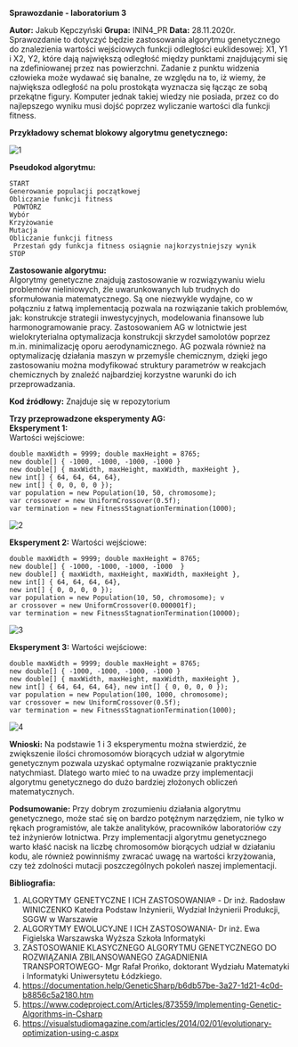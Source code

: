 **Sprawozdanie - laboratorium 3**
 
**Autor:** Jakub Kępczyński 
**Grupa:** ININ4_PR 
**Data:** 28.11.2020r. 
Sprawozdanie to dotyczyć będzie zastosowania algorytmu genetycznego do znalezienia wartości wejściowych funkcji odległości euklidesowej: X1, Y1 i X2, Y2, które dają największą odległość między punktami znajdującymi się na zdefiniowanej przez nas powierzchni. Zadanie z punktu widzenia człowieka może wydawać się banalne, ze względu na to, iż wiemy, że największa odległość na polu prostokąta wyznacza się łącząc ze sobą przekątne figury. Komputer jednak takiej wiedzy nie posiada, przez co do najlepszego wyniku musi dojść poprzez wyliczanie wartości dla funkcji fitness.  
 
**Przykładowy schemat blokowy algorytmu genetycznego:** 

![1](https://user-images.githubusercontent.com/61251819/108840624-e9bf1f80-75d6-11eb-95dd-087afb81b97a.png)

**Pseudokod algorytmu:**  
```
START 
Generowanie populacji początkowej 
Obliczanie funkcji fitness 
 POWTÓRZ 
Wybór 
Krzyżowanie 
Mutacja 
Obliczanie funkcji fitness 
 Przestań gdy funkcja fitness osiągnie najkorzystniejszy wynik 
STOP 
```
 
**Zastosowanie algorytmu:**  
Algorytmy genetyczne znajdują zastosowanie w rozwiązywaniu wielu problemów nieliniowych, źle uwarunkowanych lub trudnych do sformułowania matematycznego. Są one niezwykle wydajne, co w połączniu z łatwą implementacją pozwala na rozwiązanie takich problemów, jak: konstrukcje strategii inwestycyjnych, modelowania finansowe lub harmonogramowanie pracy. Zastosowaniem AG w lotnictwie jest wielokryterialna optymalizacja konstrukcji skrzydeł samolotów poprzez m.in. minimalizację oporu aerodynamicznego. AG pozwala również na optymalizację działania maszyn w przemyśle chemicznym, dzięki jego zastosowaniu można modyfikować struktury parametrów w reakcjach chemicznych by znaleźć najbardziej korzystne warunki do ich przeprowadzania.

**Kod źródłowy:**
Znajduje się w repozytorium

**Trzy przeprowadzone eksperymenty AG:**  
**Eksperyment 1:**  
Wartości wejściowe:
```
double maxWidth = 9999; double maxHeight = 8765; 
new double[] { -1000, -1000, -1000, -1000 } 
new double[] { maxWidth, maxHeight, maxWidth, maxHeight }, 
new int[] { 64, 64, 64, 64},
new int[] { 0, 0, 0, 0 }); 
var population = new Population(10, 50, chromosome);
var crossover = new UniformCrossover(0.5f); 
var termination = new FitnessStagnationTermination(1000); 
```

![2](https://user-images.githubusercontent.com/61251819/108840969-5afed280-75d7-11eb-93ea-abac4a91cf90.jpg)

**Eksperyment 2:**
Wartości wejściowe:  
```
double maxWidth = 9999; double maxHeight = 8765; 
new double[] { -1000, -1000, -1000, -1000  }
new double[] { maxWidth, maxHeight, maxWidth, maxHeight },
new int[] { 64, 64, 64, 64},
new int[] { 0, 0, 0, 0 }); 
var population = new Population(10, 50, chromosome); v
ar crossover = new UniformCrossover(0.000001f); 
var termination = new FitnessStagnationTermination(10000); 
```


![3](https://user-images.githubusercontent.com/61251819/108840970-5afed280-75d7-11eb-880e-952c81ae3c17.jpg)

**Eksperyment 3:**
Wartości wejściowe:  
```
double maxWidth = 9999; double maxHeight = 8765; 
new double[] { -1000, -1000, -1000, -1000 }
new double[] { maxWidth, maxHeight, maxWidth, maxHeight },
new int[] { 64, 64, 64, 64}, new int[] { 0, 0, 0, 0 }); 
var population = new Population(100, 1000, chromosome); 
var crossover = new UniformCrossover(0.5f);
var termination = new FitnessStagnationTermination(1000); 
```


![4](https://user-images.githubusercontent.com/61251819/108840966-59cda580-75d7-11eb-96a1-cfe9366479bb.jpg)


**Wnioski:**
Na podstawie 1 i 3 eksperymentu można stwierdzić, że zwiększenie ilości chromosomów biorących udział w algorytmie genetycznym pozwala uzyskać optymalne rozwiązanie praktycznie natychmiast. Dlatego warto mieć to na uwadze przy implementacji algorytmu genetycznego do dużo bardziej złożonych obliczeń matematycznych. 
 
 
**Podsumowanie:**
Przy dobrym zrozumieniu działania algorytmu genetycznego, może stać się on bardzo potężnym narzędziem, nie tylko w rękach programistów, ale także analityków, pracowników laboratoriów czy też inżynierów lotnictwa. Przy implementacji algorytmu genetycznego warto kłaść nacisk na liczbę chromosomów biorących udział w działaniu kodu, ale również powinniśmy zwracać uwagę na wartości krzyżowania, czy też zdolności mutacji poszczególnych pokoleń naszej implementacji.  
 
**Bibliografia:**
1)	ALGORYTMY GENETYCZNE I ICH ZASTOSOWANIA® - Dr inż. Radosław 
WINICZENKO Katedra Podstaw Inżynierii, Wydział Inżynierii Produkcji, SGGW w Warszawie 
2)	ALGORYTMY EWOLUCYJNE I ICH ZASTOSOWANIA-  Dr inż. Ewa Figielska 
Warszawska Wyższa Szkoła Informatyki  
3)	ZASTOSOWANIE KLASYCZNEGO ALGORYTMU GENETYCZNEGO DO 
ROZWIĄZANIA ZBILANSOWANEGO ZAGADNIENIA TRANSPORTOWEGO- Mgr 
Rafał Prońko, doktorant Wydziału Matematyki i Informatyki Uniwersytetu Łódzkiego. 
4)	https://documentation.help/GeneticSharp/b6db57be-3a27-1d21-4c0d-b8856c5a2180.htm 
5)	https://www.codeproject.com/Articles/873559/Implementing-Genetic-Algorithms-in-Csharp 
6)	https://visualstudiomagazine.com/articles/2014/02/01/evolutionary-optimization-using-c.aspx 
 
 
 
 
 
 

